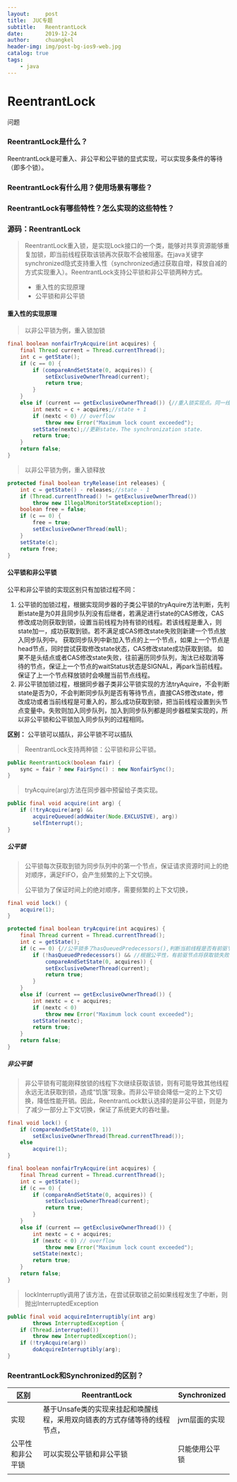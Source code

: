 ```yaml
---
layout:     post
title:	JUC专题
subtitle: 	ReentrantLock
date:       2019-12-24
author:     chuangkel
header-img: img/post-bg-ios9-web.jpg
catalog: true
tags:
    - java
---
```


# ReentrantLock

问题

### ReentrantLock是什么？

ReentrantLock是可重入、非公平和公平锁的显式实现，可以实现多条件的等待（即多个锁）。

### ReentrantLock有什么用？使用场景有哪些？

### ReentrantLock有哪些特性？怎么实现的这些特性？




### 源码：ReentrantLock

> ReentrantLock重入锁，是实现Lock接口的一个类，能够对共享资源能够重复加锁，即当前线程获取该锁再次获取不会被阻塞。在java关键字synchronized隐式支持重入性（synchronized通过获取自增，释放自减的方式实现重入）。ReentrantLock支持公平锁和非公平锁两种方式。
>
> * 重入性的实现原理 
> * 公平锁和非公平锁

#### 重入性的实现原理 

> 以非公平锁为例，重入锁加锁

```java
final boolean nonfairTryAcquire(int acquires) {
    final Thread current = Thread.currentThread();
    int c = getState();
    if (c == 0) {
        if (compareAndSetState(0, acquires)) {
            setExclusiveOwnerThread(current);
            return true;
        }
    }
    else if (current == getExclusiveOwnerThread()) {//重入锁实现点。同一线程再次进入
        int nextc = c + acquires;//state + 1
        if (nextc < 0) // overflow
            throw new Error("Maximum lock count exceeded");
        setState(nextc);//更新state，The synchronization state.
        return true;
    }
    return false;
}
```

> 以非公平锁为例，重入锁释放

```java
protected final boolean tryRelease(int releases) {
    int c = getState() - releases;//state - 1
    if (Thread.currentThread() != getExclusiveOwnerThread())
        throw new IllegalMonitorStateException();
    boolean free = false;
    if (c == 0) {
        free = true;
        setExclusiveOwnerThread(null);
    }
    setState(c);
    return free;
}
```

#### 公平锁和非公平锁

公平和非公平锁的实现区别只有加锁过程不同：

1. 公平锁的加锁过程，根据实现同步器的子类公平锁的tryAquire方法判断，先判断state是为0并且同步队列没有后继者，若满足进行state的CAS修改，CAS修改成功则获取到锁，设置当前线程为持有锁的线程。若该线程是重入，则state加一，成功获取到锁。若不满足或CAS修改state失败则新建一个节点放入同步队列中。 获取同步队列中新加入节点的上一个节点，如果上一个节点是head节点，同时尝试获取修改state状态，CAS修改state成功获取到锁。 如果不是头结点或者CAS修改state失败，往前遍历同步队列，淘汰已经取消等待的节点，保证上一个节点的waitStatus状态是SIGNAL，再park当前线程。保证了上一个节点释放锁时会唤醒当前节点线程。
2.  非公平锁加锁过程，根据同步器子类非公平锁实现的方法tryAquire，不会判断state是否为0，不会判断同步队列是否有等待节点，直接CAS修改state，修改成功或者当前线程是可重入的，那么成功获取到锁，把当前线程设置到头节点变量中。失败则加入同步队列，加入到同步队列都是同步器框架实现的，所以非公平锁和公平锁加入同步队列的过程相同。

**区别：** 公平锁可以插队，非公平锁不可以插队

> ReentrantLock支持两种锁：公平锁和非公平锁。

```java
public ReentrantLock(boolean fair) {
    sync = fair ? new FairSync() : new NonfairSync();
}
```

> tryAcquire(arg)方法在同步器中预留给子类实现。

```java
public final void acquire(int arg) {
    if (!tryAcquire(arg) &&
        acquireQueued(addWaiter(Node.EXCLUSIVE), arg))
        selfInterrupt();
}
```

##### 公平锁

> 公平锁每次获取到锁为同步队列中的第一个节点，保证请求资源时间上的绝对顺序，满足FIFO，会产生频繁的上下文切换。
>
> 公平锁为了保证时间上的绝对顺序，需要频繁的上下文切换，

```java
final void lock() {
    acquire(1);
}
```

```java
protected final boolean tryAcquire(int acquires) {
    final Thread current = Thread.currentThread();
    int c = getState();
    if (c == 0) {//公平锁多了hasQueuedPredecessors(),判断当前线程是否有前驱节点
        if (!hasQueuedPredecessors() && //根据公平性，有前驱节点将获取锁失败
            compareAndSetState(0, acquires)) {
            setExclusiveOwnerThread(current);
            return true;
        }
    }
    else if (current == getExclusiveOwnerThread()) {
        int nextc = c + acquires;
        if (nextc < 0)
            throw new Error("Maximum lock count exceeded");
        setState(nextc);
        return true;
    }
    return false;
}
```

##### 非公平锁

> 非公平锁有可能刚释放锁的线程下次继续获取该锁，则有可能导致其他线程永远无法获取到锁，造成“饥饿”现象。而非公平锁会降低一定的上下文切换，降低性能开销。因此，ReentrantLock默认选择的是非公平锁，则是为了减少一部分上下文切换，保证了系统更大的吞吐量。

```java
final void lock() {
    if (compareAndSetState(0, 1))
        setExclusiveOwnerThread(Thread.currentThread());
    else
        acquire(1);
}
```

```java
final boolean nonfairTryAcquire(int acquires) {
    final Thread current = Thread.currentThread();
    int c = getState();
    if (c == 0) {
        if (compareAndSetState(0, acquires)) {
            setExclusiveOwnerThread(current);
            return true;
        }
    }
    else if (current == getExclusiveOwnerThread()) {
        int nextc = c + acquires;
        if (nextc < 0) // overflow
            throw new Error("Maximum lock count exceeded");
        setState(nextc);
        return true;
    }
    return false;
}
```



> lockInterruptly调用了该方法，在尝试获取锁之前如果线程发生了中断，则抛出InterruptedException

```java
public final void acquireInterruptibly(int arg)
        throws InterruptedException {
    if (Thread.interrupted())
        throw new InterruptedException();
    if (!tryAcquire(arg))
        doAcquireInterruptibly(arg);
}
```



### ReentrantLock和Synchronized的区别？

| 区别             | ReentrantLock                                                | Synchronized   |
| ---------------- | ------------------------------------------------------------ | -------------- |
| 实现             | 基于Unsafe类的实现来挂起和唤醒线程，采用双向链表的方式存储等待的线程节点， | jvm层面的实现  |
| 公平性和非公平锁 | 可以实现公平锁和非公平锁                                     | 只能使用公平锁 |
|                  |                                                              |                |

